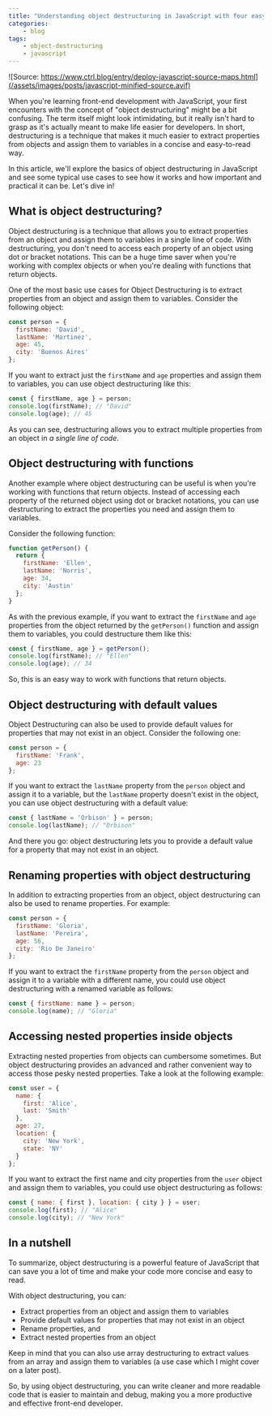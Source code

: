 ```yaml
---
title: "Understanding object destructuring in JavaScript with four easy, short examples"
categories:
    - blog
tags:
    - object-destructuring
    - javascript
---
```

![Source: https://www.ctrl.blog/entry/deploy-javascript-source-maps.html](/assets/images/posts/javascript-minified-source.avif)

When you're learning front-end development with JavaScript, your first encounters with the concept of "object destructuring" might be a bit confusing. The term itself might look intimidating, but it really isn't hard to grasp as it's actually meant to make life easier for developers. In short, destructuring is a technique that makes it much easier to extract properties from objects and assign them to variables in a concise and easy-to-read way.

In this article, we'll explore the basics of object destructuring in JavaScript and see some typical use cases to see how it works and how important and practical it can be. Let's dive in!

## What is object destructuring?

Object destructuring is a technique that allows you to extract properties from an object and assign them to variables in a single line of code. With destructuring, you don't need to access each property of an object using dot or bracket notations. This can be a huge time saver when you're working with complex objects or when you're dealing with functions that return objects.

One of the most basic use cases for Object Destructuring is to extract properties from an object and assign them to variables. Consider the following object:

```javascript
const person = {
  firstName: 'David',
  lastName: 'Martinez',
  age: 45,
  city: 'Buenos Aires'
};
```

If you want to extract just the `firstName` and `age` properties and assign them to variables, you can use object destructuring like this:

```javascript
const { firstName, age } = person;
console.log(firstName); // "David"
console.log(age); // 45
```

As you can see, destructuring allows you to extract multiple properties from an object in *a single line of code*.

## Object destructuring with functions

Another example where object destructuring can be useful is when you're working with functions that return objects. Instead of accessing each property of the returned object using dot or bracket notations, you can use destructuring to extract the properties you need and assign them to variables.

Consider the following function:

```javascript
function getPerson() {
  return {
    firstName: 'Ellen',
    lastName: 'Norris',
    age: 34,
    city: 'Austin'
  };
}
```

As with the previous example, if you want to extract the `firstName` and `age` properties from the object returned by the `getPerson()` function and assign them to variables, you could destructure them like this:

```javascript
const { firstName, age } = getPerson();
console.log(firstName); // "Ellen"
console.log(age); // 34
```

So, this is an easy way to work with functions that return objects.

## Object destructuring with default values

Object Destructuring can also be used to provide default values for properties that may not exist in an object. Consider the following one:

```javascript
const person = {
  firstName: 'Frank',
  age: 23
};
```

If you want to extract the `lastName` property from the `person` object and assign it to a variable, but the `lastName` property doesn't exist in the object, you can use object destructuring with a default value:

```javascript
const { lastName = 'Orbison' } = person;
console.log(lastName); // "Orbison"
```

And there you go: object destructuring lets you to provide a default value for a property that may not exist in an object.

## Renaming properties with object destructuring

In addition to extracting properties from an object, object destructuring can also be used to rename properties. For example:

```javascript
const person = {
  firstName: 'Gloria',
  lastName: 'Pereira',
  age: 56,
  city: 'Rio De Janeiro'
};
```

If you want to extract the `firstName` property from the `person` object and assign it to a variable with a different name, you could use object destructuring with a renamed variable as follows:

```javascript
const { firstName: name } = person;
console.log(name); // "Gloria"
```

## Accessing nested properties inside objects

Extracting nested properties from objects can cumbersome sometimes. But object destructuring provides an advanced and rather convenient way to access those pesky nested properties. Take a look at the following example:

```javascript
const user = {
  name: {
    first: 'Alice',
    last: 'Smith'
  },
  age: 27,
  location: {
    city: 'New York',
    state: 'NY'
  }
};
```

If you want to extract the first name and city properties from the `user` object and assign them to variables, you could use object destructuring as follows:

```javascript
const { name: { first }, location: { city } } = user;
console.log(first); // "Alice"
console.log(city); // "New York"
```

## In a nutshell

To summarize, object destructuring is a powerful feature of JavaScript that can save you a lot of time and make your code more concise and easy to read.

With object destructuring, you can:

* Extract properties from an object and assign them to variables
* Provide default values for properties that may not exist in an object
* Rename properties, and
* Extract nested properties from an object

Keep in mind that you can also use array destructuring to extract values from an array and assign them to variables (a use case which I might cover on a later post).

So, by using object destructuring, you can write cleaner and more readable code that is easier to maintain and debug, making you a more productive and effective front-end developer.
